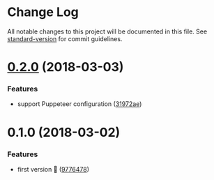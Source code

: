 # Change Log

All notable changes to this project will be documented in this file. See [standard-version](https://github.com/conventional-changelog/standard-version) for commit guidelines.

<a name="0.2.0"></a>
# [0.2.0](https://github.com/smooth-code/jest-environment-puppeteer/compare/v0.1.0...v0.2.0) (2018-03-03)


### Features

* support Puppeteer configuration ([31972ae](https://github.com/smooth-code/jest-environment-puppeteer/commit/31972ae))



<a name="0.1.0"></a>
# 0.1.0 (2018-03-02)


### Features

* first version 🎉 ([9776478](https://github.com/smooth-code/jest-environment-puppeteer/commit/9776478))
